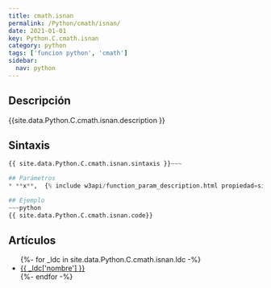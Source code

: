 ```yaml
---
title: cmath.isnan
permalink: /Python/cmath/isnan/
date: 2021-01-01
key: Python.C.cmath.isnan
category: python
tags: ['funcion python', 'cmath']
sidebar: 
  nav: python
---
```


## Descripción
{{site.data.Python.C.cmath.isnan.description }}

## Sintaxis
~~~python
{{ site.data.Python.C.cmath.isnan.sintaxis }}~~~

## Parámetros
* **x**,  {% include w3api/function_param_description.html propiedad=site.data.Python.C.cmath.isnan valor="x" %}

## Ejemplo
~~~python
{{ site.data.Python.C.cmath.isnan.code}}
~~~

## Artículos
<ul>
{%- for _ldc in site.data.Python.C.cmath.isnan.ldc -%}
   <li>
       <a href="{{_ldc['url'] }}">{{ _ldc['nombre'] }}</a>
   </li>
{%- endfor -%}
</ul>
